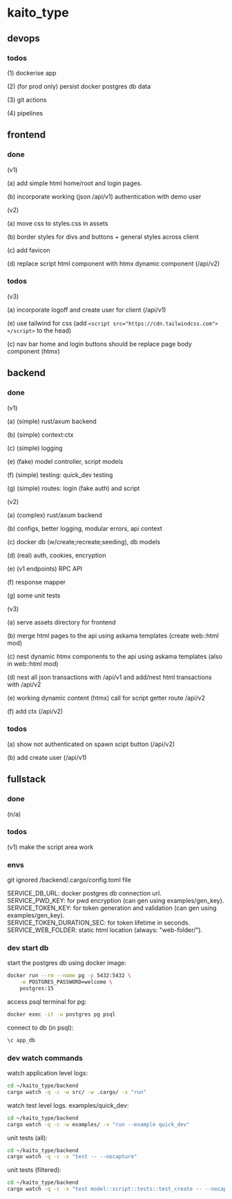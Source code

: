# kaito_type

## devops

### todos

(1) dockerise app <br />

(2) (for prod only) persist docker postgres db data <br />

(3) git actions <br />

(4) pipelines <br />

## frontend

### done

(v1)

(a) add simple html home/root and login pages. <br />

(b) incorporate working (json /api/v1) authentication with demo user <br />

(v2)

(a) move css to styles.css in assets <br />

(b) border styles for divs and buttons + general styles across client <br />

(c) add favicon <br />

(d) replace script html component with htmx dynamic component (/api/v2) <br />

### todos

(v3)

(a) incorporate logoff and create user for client (/api/v1) <br />

(e) use tailwind for css (add
`<script src="https://cdn.tailwindcss.com"></script>` to the head)<br />

(c) nav bar home and login buttons should be replace page body component (htmx)
<br />

## backend

### done

(v1)

(a) (simple) rust/axum backend <br />

(b) (simple) context:ctx <br />

(c) (simple) logging <br />

(e) (fake) model controller, script models <br />

(f) (simple) testing: quick_dev testing <br />

(g) (simple) routes: login (fake auth) and script <br />

(v2)

(a) (complex) rust/axum backend <br />

(b) configs, better logging, modular errors, api context <br />

(c) docker db (w/create;recreate;seeding), db models <br />

(d) (real) auth, cookies, encryption <br />

(e) (v1 endpoints) RPC API <br />

(f) response mapper <br />

(g) some unit tests <br />

(v3)

(a) serve assets directory for frontend <br />

(b) merge html pages to the api using askama templates (create web::html mod)
<br />

(c) nest dynamic htmx components to the api using askama templates (also in
web::html mod) <br />

(d) nest all json transactions with /api/v1 and add/nest html transactions with
/api/v2 <br />

(e) working dynamic content (htmx) call for script getter route /api/v2
<br />

(f) add ctx (/api/v2) <br />

### todos

(a) show not authenticated on spawn scipt button (/api/v2) <br />

(b) add create user (/api/v1) <br />

## fullstack

### done

(n/a)

### todos

(v1) make the script area work

### envs

git ignored /backend/.cargo/config.toml file

SERVICE_DB_URL: docker postgres db connection url. <br /> SERVICE_PWD_KEY: for
pwd encryption (can gen using examples/gen_key).
<br /> SERVICE_TOKEN_KEY: for token generation and validation (can gen using
examples/gen_key). <br /> SERVICE_TOKEN_DURATION_SEC: for token lifetime in
seconds. <br /> SERVICE_WEB_FOLDER: static html location (always:
"web-folder/").

### dev start db

start the postgres db using docker image:

```bash
docker run --rm --name pg -p 5432:5432 \
    -e POSTGRES_PASSWORD=welcome \
    postgres:15
```

access psql terminal for pg:

```bash
docker exec -it -u postgres pg psql
```

connect to db (in psql):

```bash
\c app_db
```

### dev watch commands

watch application level logs:

```bash
cd ~/kaito_type/backend
cargo watch -q -c -w src/ -w .cargo/ -x "run"
```

watch test level logs. examples/quick_dev:

```bash
cd ~/kaito_type/backend
cargo watch -q -c -w examples/ -x "run --example quick_dev"
```

unit tests (all):

```bash
cd ~/kaito_type/backend
cargo watch -q -c -x "test -- --nocapture"
```

unit tests (filtered):

```bash
cd ~/kaito_type/backend
cargo watch -q -c -x "test model::script::tests::test_create -- --nocapture"
```
